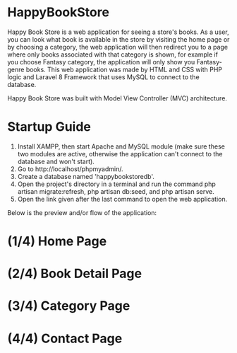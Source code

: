 # HappyBookStore

Happy Book Store is a web application for seeing a store's books. As a user, you can look what book is available in the store by visiting the home page or by choosing a category, the web application will then redirect you to a page where only books associated with that category is shown, for example if you choose Fantasy category, the application will only show you Fantasy-genre books. This web application was made by HTML and CSS with PHP logic and Laravel 8 Framework that uses MySQL to connect to the database. 

Happy Book Store was built with Model View Controller (MVC) architecture.

# Startup Guide
1. Install XAMPP, then start Apache and MySQL module (make sure these two modules are active, otherwise the application can't connect to the database and won't start).
2. Go to http://localhost/phpmyadmin/.
3. Create a database named 'happybookstoredb'.
4. Open the project's directory in a terminal and run the command php artisan migrate:refresh, php artisan db:seed, and php artisan serve.
5. Open the link given after the last command to open the web application.

Below is the preview and/or flow of the application:
# (1/4) Home Page

# (2/4) Book Detail Page

# (3/4) Category Page

# (4/4) Contact Page
